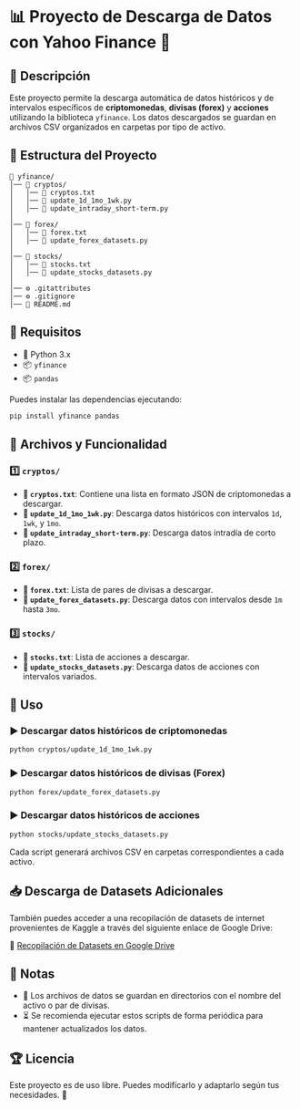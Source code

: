 # 📊 Proyecto de Descarga de Datos con Yahoo Finance 🚀

## 📌 Descripción
Este proyecto permite la descarga automática de datos históricos y de intervalos específicos de **criptomonedas**, **divisas (forex)** y **acciones** utilizando la biblioteca `yfinance`. Los datos descargados se guardan en archivos CSV organizados en carpetas por tipo de activo.

## 📁 Estructura del Proyecto

```plaintext
📂 yfinance/
│── 📂 cryptos/
│   │── 📄 cryptos.txt
│   │── 🐍 update_1d_1mo_1wk.py
│   │── 🐍 update_intraday_short-term.py
│
│── 📂 forex/
│   │── 📄 forex.txt
│   │── 🐍 update_forex_datasets.py
│
│── 📂 stocks/
│   │── 📄 stocks.txt
│   │── 🐍 update_stocks_datasets.py
│
│── ⚙️ .gitattributes
│── ⚙️ .gitignore
│── 📜 README.md
```

## 🔧 Requisitos

- 🐍 Python 3.x
- 📦 `yfinance`
- 📦 `pandas`

Puedes instalar las dependencias ejecutando:
```sh
pip install yfinance pandas
```

## 📂 Archivos y Funcionalidad

### 1️⃣ `cryptos/`
- **📄 `cryptos.txt`**: Contiene una lista en formato JSON de criptomonedas a descargar.
- **🐍 `update_1d_1mo_1wk.py`**: Descarga datos históricos con intervalos `1d`, `1wk`, y `1mo`.
- **🐍 `update_intraday_short-term.py`**: Descarga datos intradía de corto plazo.

### 2️⃣ `forex/`
- **📄 `forex.txt`**: Lista de pares de divisas a descargar.
- **🐍 `update_forex_datasets.py`**: Descarga datos con intervalos desde `1m` hasta `3mo`.

### 3️⃣ `stocks/`
- **📄 `stocks.txt`**: Lista de acciones a descargar.
- **🐍 `update_stocks_datasets.py`**: Descarga datos de acciones con intervalos variados.

## 🚀 Uso

### ▶️ Descargar datos históricos de criptomonedas
```sh
python cryptos/update_1d_1mo_1wk.py
```

### ▶️ Descargar datos históricos de divisas (Forex)
```sh
python forex/update_forex_datasets.py
```

### ▶️ Descargar datos históricos de acciones
```sh
python stocks/update_stocks_datasets.py
```

Cada script generará archivos CSV en carpetas correspondientes a cada activo.

## 📥 Descarga de Datasets Adicionales
También puedes acceder a una recopilación de datasets de internet provenientes de Kaggle a través del siguiente enlace de Google Drive:

🔗 [Recopilación de Datasets en Google Drive](https://drive.google.com/drive/u/1/folders/1Igp4jpMJwswReW1ZRWB9F7lcTIj9Oftd)

## 📝 Notas
- 📂 Los archivos de datos se guardan en directorios con el nombre del activo o par de divisas.
- ⏳ Se recomienda ejecutar estos scripts de forma periódica para mantener actualizados los datos.

## 🏆 Licencia
Este proyecto es de uso libre. Puedes modificarlo y adaptarlo según tus necesidades. 🎉

